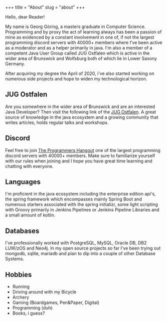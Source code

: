 +++
title = "About"
slug = "about"
+++

Hello, dear Reader!

My name is Georg Göring, a masters graduate in Computer Science.
Programming and by proxy the act of learning always has been a passion of mine as evidenced by a constant involvement in one of, if not the largest
programming discord servers with 40000+ members where I've been active as a moderator and as a helper primarily in java.
I'm also a member of a competent Java User Group called JUG Ostfalen which is active in the wider area of Brunswick and Wolfsburg both of which lie in Lower Saxony Germany.

After acquiring my degree the April of 2020, i've also started working on numerous side projects and hope to widen my technological horizon.

## JUG Ostfalen

Are you somewhere in the wider area of Brunswick and are an interested Java Developer?
Then visit the following link of the [JUG Ostfalen](https://www.jug-ostfalen.de/). A great source
of knowledge in the java ecosystem and a growing community that writes articles, holds regular talks
and workshops.

## Discord

Feel free to join [The Programmers Hangout](discord.gg/programming) one of the largest programming discord servers with 40000+ members.
Make sure to familiarize yourself with our rules when joining and I hope you have great time learning and chatting with everyone.

## Languages

I'm proficient in the java ecosystem including the enterprise edition api's, 
the spring framework which encompasses mainly Spring Boot and numerous starters associated with the spring initializr,
some light scripting with Groovy primarily in Jenkins Pipelines or Jenkins Pipeline Libraries and a small amount of kotlin.

## Databases

I've professionally worked with PostgreSQL, MySQL, Oracle DB, DB2 LUW/zOS and Neo4j.
In my open source projects so far I've been trying out mongodb, sqlite, mariadb 
and plan to dip into a couple of other Database Systems.

## Hobbies

* Running
* Driving around with my Bicycle
* Archery
* Gaming (Boardgames, Pen&Paper, Digital)
* Programming (duh)
* Books, i guess?
